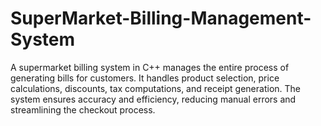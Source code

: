 # SuperMarket-Billing-Management-System
A supermarket billing system in C++ manages the entire process of generating bills for customers. It handles product selection, price calculations, discounts, tax computations, and receipt generation. The system ensures accuracy and efficiency, reducing manual errors and streamlining the checkout process.
